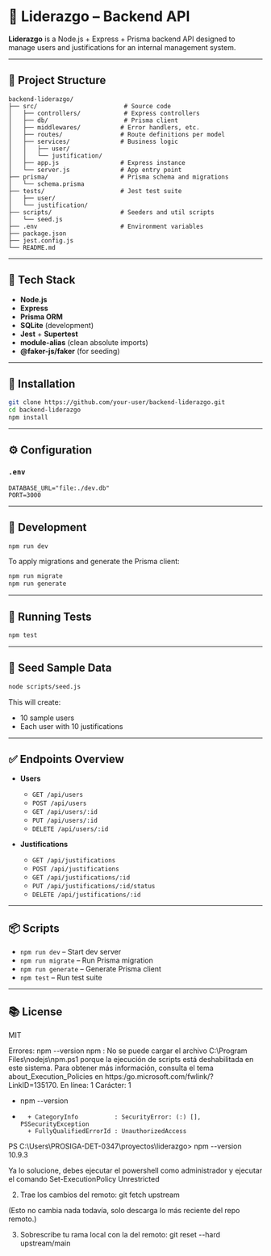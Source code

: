 # 🧠 Liderazgo – Backend API

**Liderazgo** is a Node.js + Express + Prisma backend API designed to manage users and justifications for an internal management system.

---

## 📁 Project Structure

```
backend-liderazgo/
├── src/                        # Source code
│   ├── controllers/            # Express controllers
│   ├── db/                     # Prisma client
│   ├── middlewares/           # Error handlers, etc.
│   ├── routes/                # Route definitions per model
│   ├── services/              # Business logic
│   │   ├── user/
│   │   └── justification/
│   ├── app.js                 # Express instance
│   └── server.js              # App entry point
├── prisma/                    # Prisma schema and migrations
│   └── schema.prisma
├── tests/                     # Jest test suite
│   ├── user/
│   └── justification/
├── scripts/                   # Seeders and util scripts
│   └── seed.js
├── .env                       # Environment variables
├── package.json
├── jest.config.js
└── README.md
```

---

## 🚀 Tech Stack

- **Node.js**
- **Express**
- **Prisma ORM**
- **SQLite** (development)
- **Jest** + **Supertest**
- **module-alias** (clean absolute imports)
- **@faker-js/faker** (for seeding)

---

## 🔧 Installation

```bash
git clone https://github.com/your-user/backend-liderazgo.git
cd backend-liderazgo
npm install
```

---

## ⚙️ Configuration

### `.env`

```env
DATABASE_URL="file:./dev.db"
PORT=3000
```

---

## 🔨 Development

```bash
npm run dev
```

To apply migrations and generate the Prisma client:

```bash
npm run migrate
npm run generate
```

---

## 🧪 Running Tests

```bash
npm test
```

---

## 🌱 Seed Sample Data

```bash
node scripts/seed.js
```

This will create:
- 10 sample users
- Each user with 10 justifications

---

## ✅ Endpoints Overview

- **Users**
  - `GET /api/users`
  - `POST /api/users`
  - `GET /api/users/:id`
  - `PUT /api/users/:id`
  - `DELETE /api/users/:id`

- **Justifications**
  - `GET /api/justifications`
  - `POST /api/justifications`
  - `GET /api/justifications/:id`
  - `PUT /api/justifications/:id/status`
  - `DELETE /api/justifications/:id`

---

## 📦 Scripts

- `npm run dev` – Start dev server
- `npm run migrate` – Run Prisma migration
- `npm run generate` – Generate Prisma client
- `npm test` – Run test suite

---

## 📚 License

MIT

Errores:
npm --version
npm : No se puede cargar el archivo C:\Program Files\nodejs\npm.ps1 porque la ejecución de scripts está deshabilitada en este sistema. Para obtener más información, consulta el 
tema about_Execution_Policies en https:/go.microsoft.com/fwlink/?LinkID=135170.
En línea: 1 Carácter: 1
+ npm --version
+ ~~~
    + CategoryInfo          : SecurityError: (:) [], PSSecurityException
    + FullyQualifiedErrorId : UnauthorizedAccess
PS C:\Users\PROSIGA-DET-0347\proyectos\liderazgo> npm --version
10.9.3

Ya lo solucione, debes ejecutar el powershell como administrador y ejecutar el comando Set-ExecutionPolicy Unrestricted


2. Trae los cambios del remoto:
git fetch upstream


(Esto no cambia nada todavía, solo descarga lo más reciente del repo remoto.)

3. Sobrescribe tu rama local con la del remoto:
git reset --hard upstream/main